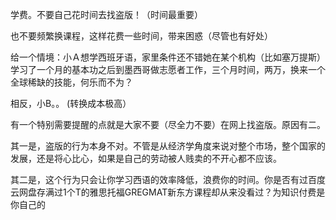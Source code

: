 学费。不要自己花时间去找盗版！（时间最重要）

也不要频繁换课程，这样花费一些时间，带来困惑（尽管也有好处）

给一个情境：小Ａ想学西班牙语，家里条件还不错她在某个机构（比如塞万提斯）学习了一个月的基本功之后到墨西哥做志愿者工作，三个月时间，两万，换来一个全球稀缺的技能，何乐而不为？

相反，小B。。 \(转换成本极高）



有一个特别需要提醒的点就是大家不要（尽全力不要）在网上找盗版。原因有二。

其一是，盗版的行为本身不对。不管是从经济学角度来说对整个市场，整个国家的发展，还是将心比心，如果是自己的劳动被人贱卖的不开心都不应该。

其二是，这个行为只会让你学习西语的效率降低，浪费你的时间。你是否有过百度云网盘存满过1个T的雅思托福GREGMAT新东方课程却从来没看过？为知识付费是你自己的

